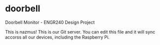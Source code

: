 doorbell
========

Doorbell Monitor - ENGR240 Design Project

This is nazmus! This is our Git server. You can edit this file and it will sync accorss all our devices, including the Raspberry Pi.
